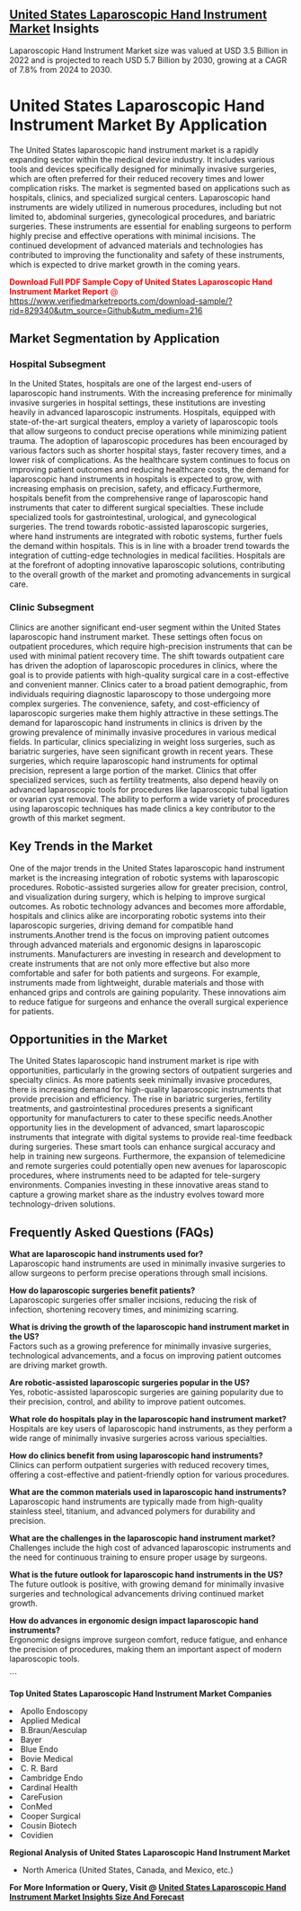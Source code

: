 <h2><a href="https://www.verifiedmarketreports.com/download-sample/?rid=829340&amp;utm_source=Github&amp;utm_medium=216" target="_blank">United States Laparoscopic Hand Instrument Market</a> Insights</h2><p>Laparoscopic Hand Instrument Market size was valued at USD 3.5 Billion in 2022 and is projected to reach USD 5.7 Billion by 2030, growing at a CAGR of 7.8% from 2024 to 2030.</p><p><h1>United States Laparoscopic Hand Instrument Market By Application</h1><p>The United States laparoscopic hand instrument market is a rapidly expanding sector within the medical device industry. It includes various tools and devices specifically designed for minimally invasive surgeries, which are often preferred for their reduced recovery times and lower complication risks. The market is segmented based on applications such as hospitals, clinics, and specialized surgical centers. Laparoscopic hand instruments are widely utilized in numerous procedures, including but not limited to, abdominal surgeries, gynecological procedures, and bariatric surgeries. These instruments are essential for enabling surgeons to perform highly precise and effective operations with minimal incisions. The continued development of advanced materials and technologies has contributed to improving the functionality and safety of these instruments, which is expected to drive market growth in the coming years. <p><span class=""><span style="color: #ff0000;"><strong>Download Full PDF Sample Copy of United States Laparoscopic Hand Instrument Market Report</strong> @ </span><a href="https://www.verifiedmarketreports.com/download-sample/?rid=829340&amp;utm_source=Github&amp;utm_medium=216" target="_blank">https://www.verifiedmarketreports.com/download-sample/?rid=829340&amp;utm_source=Github&amp;utm_medium=216</a></span></p></p><h2>Market Segmentation by Application</h2><h3>Hospital Subsegment</h3><p>In the United States, hospitals are one of the largest end-users of laparoscopic hand instruments. With the increasing preference for minimally invasive surgeries in hospital settings, these institutions are investing heavily in advanced laparoscopic instruments. Hospitals, equipped with state-of-the-art surgical theaters, employ a variety of laparoscopic tools that allow surgeons to conduct precise operations while minimizing patient trauma. The adoption of laparoscopic procedures has been encouraged by various factors such as shorter hospital stays, faster recovery times, and a lower risk of complications. As the healthcare system continues to focus on improving patient outcomes and reducing healthcare costs, the demand for laparoscopic hand instruments in hospitals is expected to grow, with increasing emphasis on precision, safety, and efficacy.Furthermore, hospitals benefit from the comprehensive range of laparoscopic hand instruments that cater to different surgical specialties. These include specialized tools for gastrointestinal, urological, and gynecological surgeries. The trend towards robotic-assisted laparoscopic surgeries, where hand instruments are integrated with robotic systems, further fuels the demand within hospitals. This is in line with a broader trend towards the integration of cutting-edge technologies in medical facilities. Hospitals are at the forefront of adopting innovative laparoscopic solutions, contributing to the overall growth of the market and promoting advancements in surgical care.</p><h3>Clinic Subsegment</h3><p>Clinics are another significant end-user segment within the United States laparoscopic hand instrument market. These settings often focus on outpatient procedures, which require high-precision instruments that can be used with minimal patient recovery time. The shift towards outpatient care has driven the adoption of laparoscopic procedures in clinics, where the goal is to provide patients with high-quality surgical care in a cost-effective and convenient manner. Clinics cater to a broad patient demographic, from individuals requiring diagnostic laparoscopy to those undergoing more complex surgeries. The convenience, safety, and cost-efficiency of laparoscopic surgeries make them highly attractive in these settings.The demand for laparoscopic hand instruments in clinics is driven by the growing prevalence of minimally invasive procedures in various medical fields. In particular, clinics specializing in weight loss surgeries, such as bariatric surgeries, have seen significant growth in recent years. These surgeries, which require laparoscopic hand instruments for optimal precision, represent a large portion of the market. Clinics that offer specialized services, such as fertility treatments, also depend heavily on advanced laparoscopic tools for procedures like laparoscopic tubal ligation or ovarian cyst removal. The ability to perform a wide variety of procedures using laparoscopic techniques has made clinics a key contributor to the growth of this market segment.</p><h2>Key Trends in the Market</h2><p>One of the major trends in the United States laparoscopic hand instrument market is the increasing integration of robotic systems with laparoscopic procedures. Robotic-assisted surgeries allow for greater precision, control, and visualization during surgery, which is helping to improve surgical outcomes. As robotic technology advances and becomes more affordable, hospitals and clinics alike are incorporating robotic systems into their laparoscopic surgeries, driving demand for compatible hand instruments.Another trend is the focus on improving patient outcomes through advanced materials and ergonomic designs in laparoscopic instruments. Manufacturers are investing in research and development to create instruments that are not only more effective but also more comfortable and safer for both patients and surgeons. For example, instruments made from lightweight, durable materials and those with enhanced grips and controls are gaining popularity. These innovations aim to reduce fatigue for surgeons and enhance the overall surgical experience for patients.</p><h2>Opportunities in the Market</h2><p>The United States laparoscopic hand instrument market is ripe with opportunities, particularly in the growing sectors of outpatient surgeries and specialty clinics. As more patients seek minimally invasive procedures, there is increasing demand for high-quality laparoscopic instruments that provide precision and efficiency. The rise in bariatric surgeries, fertility treatments, and gastrointestinal procedures presents a significant opportunity for manufacturers to cater to these specific needs.Another opportunity lies in the development of advanced, smart laparoscopic instruments that integrate with digital systems to provide real-time feedback during surgeries. These smart tools can enhance surgical accuracy and help in training new surgeons. Furthermore, the expansion of telemedicine and remote surgeries could potentially open new avenues for laparoscopic procedures, where instruments need to be adapted for tele-surgery environments. Companies investing in these innovative areas stand to capture a growing market share as the industry evolves toward more technology-driven solutions.</p><h2>Frequently Asked Questions (FAQs)</h2><p><strong>What are laparoscopic hand instruments used for?</strong><br>Laparoscopic hand instruments are used in minimally invasive surgeries to allow surgeons to perform precise operations through small incisions.</p><p><strong>How do laparoscopic surgeries benefit patients?</strong><br>Laparoscopic surgeries offer smaller incisions, reducing the risk of infection, shortening recovery times, and minimizing scarring.</p><p><strong>What is driving the growth of the laparoscopic hand instrument market in the US?</strong><br>Factors such as a growing preference for minimally invasive surgeries, technological advancements, and a focus on improving patient outcomes are driving market growth.</p><p><strong>Are robotic-assisted laparoscopic surgeries popular in the US?</strong><br>Yes, robotic-assisted laparoscopic surgeries are gaining popularity due to their precision, control, and ability to improve patient outcomes.</p><p><strong>What role do hospitals play in the laparoscopic hand instrument market?</strong><br>Hospitals are key users of laparoscopic hand instruments, as they perform a wide range of minimally invasive surgeries across various specialties.</p><p><strong>How do clinics benefit from using laparoscopic hand instruments?</strong><br>Clinics can perform outpatient surgeries with reduced recovery times, offering a cost-effective and patient-friendly option for various procedures.</p><p><strong>What are the common materials used in laparoscopic hand instruments?</strong><br>Laparoscopic hand instruments are typically made from high-quality stainless steel, titanium, and advanced polymers for durability and precision.</p><p><strong>What are the challenges in the laparoscopic hand instrument market?</strong><br>Challenges include the high cost of advanced laparoscopic instruments and the need for continuous training to ensure proper usage by surgeons.</p><p><strong>What is the future outlook for laparoscopic hand instruments in the US?</strong><br>The future outlook is positive, with growing demand for minimally invasive surgeries and technological advancements driving continued market growth.</p><p><strong>How do advances in ergonomic design impact laparoscopic hand instruments?</strong><br>Ergonomic designs improve surgeon comfort, reduce fatigue, and enhance the precision of procedures, making them an important aspect of modern laparoscopic tools.</p>```</p><p><strong>Top United States Laparoscopic Hand Instrument Market Companies</strong></p><div data-test-id=""><p><li>Apollo Endoscopy</li><li> Applied Medical</li><li> B.Braun/Aesculap</li><li> Bayer</li><li> Blue Endo</li><li> Bovie Medical</li><li> C. R. Bard</li><li> Cambridge Endo</li><li> Cardinal Health</li><li> CareFusion</li><li> ConMed</li><li> Cooper Surgical</li><li> Cousin Biotech</li><li> Covidien</li></p><div><strong>Regional Analysis of&nbsp;United States Laparoscopic Hand Instrument Market</strong></div><ul><li dir="ltr"><p dir="ltr">North America&nbsp;(United States, Canada, and Mexico, etc.)</p></li></ul><p><strong>For More Information or Query, Visit @&nbsp;</strong><strong><a href="https://www.verifiedmarketreports.com/product/laparoscopic-hand-instrument-market/?utm_source=Github&amp;utm_medium=216" target="_blank">United States Laparoscopic Hand Instrument Market Insights Size And Forecast</a></strong></p></div>

